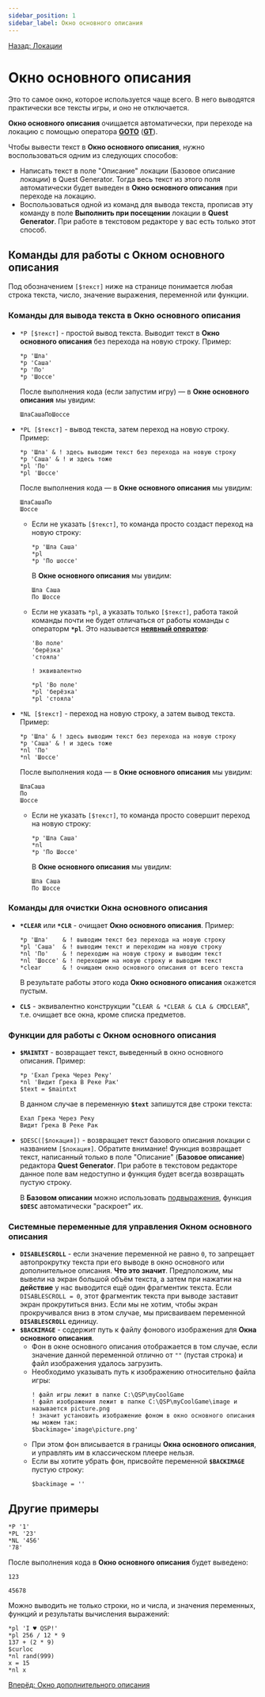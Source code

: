 ```yaml
---
sidebar_position: 1
sidebar_label: Окно основного описания
---
```

[Назад: Локации](../locations)

# Окно основного описания

Это то самое окно, которое используется чаще всего. В него выводятся практически все тексты игры, и оно не отключается.

**Окно основного описания** очищается автоматически, при переходе на локацию с помощью оператора **[GOTO](../goto)** (**[GT](../goto)**).

Чтобы вывести текст в **Окно основного описания**, нужно воспользоваться одним из следующих способов:

*  Написать текст в поле "Описание" локации (Базовое описание локации) в Quest Generator. Тогда весь текст из этого поля автоматически будет выведен в **Окно основного описания** при переходе на локацию.
*  Воспользоваться одной из команд для вывода текста, прописав эту команду в поле **Выполнить при посещении** локации в **Quest Generator**. При работе в текстовом редакторе у вас есть только этот способ.

## Команды для работы с Окном основного описания

Под обозначением `[$текст]` ниже на странице понимается любая строка текста, число, значение выражения, переменной или функции.

### Команды для вывода текста в Окно основного описания

* `*P [$текст]` - простой вывод текста. Выводит текст в **Окно основного описания** без перехода на новую строку. Пример: 
    ```qsp
    *p 'Шла'
    *p 'Саша'
    *p 'По'
    *p 'Шоссе'
    ```
     После выполнения кода (если запустим игру) — в **Окне основного описания** мы увидим:
    ```plain
    ШлаСашаПоШоссе
    ```

* `*PL [$текст]` - вывод текста, затем переход на новую строку. Пример:
    ```qsp
    *p 'Шла' & ! здесь выводим текст без перехода на новую строку
    *p 'Саша' & ! и здесь тоже
    *pl 'По'
    *pl 'Шоссе'
    ```
     После выполнения кода — в **Окне основного описания** мы увидим:
    ```plain
    ШлаСашаПо
    Шоссе
    ```
    *  Если не указать `[$текст]`, то команда просто создаст переход на новую строку:
        ```qsp
        *p 'Шла Саша'
        *pl
        *p 'По шоссе'
        ```
        В **Окне основного описания** мы увидим:
        ```plain
        Шла Саша
        По Шоссе
        ```
    * Если не указать `*pl`, а указать только `[$текст]`, работа такой команды почти не будет отличаться от работы команды с операторм **`*pl`**. Это называется **[неявный оператор](../hide/keywords_operator)**:
        ```qsp
        'Во поле'
        'берёзка'
        'стояла'

        ! эквивалентно

        *pl 'Во поле'
        *pl 'берёзка'
        *pl 'стояла'
        ```

* `*NL [$текст]` - переход на новую строку, а затем вывод текста. Пример:
    ```qsp
    *p 'Шла' & ! здесь выводим текст без перехода на новую строку
    *p 'Саша' & ! и здесь тоже
    *nl 'По'
    *nl 'Шоссе'
    ```
    После выполнения кода — в **Окне основного описания** мы увидим:
    ```plain
    ШлаСаша
    По
    Шоссе
    ```
    *  Если не указать `[$текст]`, то команда просто совершит переход на новую строку:
        ```qsp
        *p 'Шла Саша'
        *nl
        *p 'По Шоссе'
        ```
        В **Окне основного описания** мы увидим:
        ```plain
        Шла Саша
        По Шоссе
        ```

### Команды для очистки Окна основного описания

*  **`*CLEAR`** или **`*CLR`** - очищает **Окно основного описания**. Пример:
    ```qsp
    *p 'Шла'    & ! выводим текст без перехода на новую строку
    *pl 'Саша'  & ! выводим текст и переходим на новую строку
    *nl 'По'    & ! переходим на новую строку и выводим текст
    *nl 'Шоссе' & ! переходим на новую строку и выводим текст
    *clear      & ! очищаем окно основного описания от всего текста
    ```
    В результате работы этого кода **Окно основного описания** окажется пустым.

*  **`CLS`** - эквивалентно конструкции "`CLEAR & *CLEAR & CLA & CMDCLEAR`", т.е. очищает все окна, кроме списка предметов.

### Функции для работы с Окном основного описания

*  **`$MAINTXT`** - возвращает текст, выведенный в окно основного описания. Пример:
    ```qsp
    *p 'Ехал Грека Через Реку'
    *nl 'Видит Грека В Реке Рак'
    $text = $maintxt
    ```
    В данном случае в переменную **`$text`** запишутся две строки текста:
    ```plain
    Ехал Грека Через Реку
    Видит Грека В Реке Рак
    ```

*  `$DESC([$локация])` - возвращает текст базового описания локации с названием `[$локация]`. Обратите внимание! Функция возвращает текст, написанный только в поле "Описание" (**Базовое описание**) редактора **Quest Generator**. При работе в текстовом редакторе данное поле вам недоступно и функция будет всегда возвращать пустую строку.
    
    В **Базовом описании** можно использовать [подвыражения](../programming/strings/index#podvyrazhenija), функция **`$DESC`** автоматически "раскроет" их.

### Системные переменные для управления Окном основного описания

*  **`DISABLESCROLL`** - если значение переменной не равно `0`, то запрещает автопрокрутку текста при его выводе в окно основного или дополнительное описания. **Что это значит**. Предположим, мы вывели на экран большой объём текста, а затем при нажатии на **действие** у нас выводится ещё один фрагментик текста. Если `DISABLESCROLL = 0`, этот фрагментик текста при выводе заставит экран прокрутиться вниз. Если мы не хотим, чтобы экран прокручивался вниз в этом случае, мы присваиваем переменной **`DISABLESCROLL`** единицу.
* **`$BACKIMAGE`** - содержит путь к файлу фонового изображения для **Окна основного описания**.
    * Фон в окне основного описания отображается в том случае, если значение данной переменной отлично от `""` (пустая строка) и файл изображения удалось загрузить.
    * Необходимо указывать путь к изображению относительно файла игры:
        ```qsp
        ! файл игры лежит в папке C:\QSP\myCoolGame
        ! файл изображения лежит в папке C:\QSP\myCoolGame\image и называется picture.png
        ! значит установить изображение фоном в окно основного описания мы можем так:
        $backimage='image\picture.png'
        ```
    * При этом фон вписывается в границы **Окна основного описания**, и управлять им в классическом плеере нельзя.
    * Если вы хотите убрать фон, присвойте переменной **`$BACKIMAGE`** пустую строку:
        ```qsp
        $backimage = ''
        ```

## Другие примеры

```qsp
*P '1'
*PL '23'
*NL '456'
'78'
```

После выполнения кода в **Окно основного описания** будет выведено:

```plain
123

45678
```

Можно выводить не только строки, но и числа, и значения переменных, функций и результаты вычисления выражений:

```qsp
*pl 'I ♥ QSP!'
*pl 256 / 12 * 9
137 + (2 * 9)
$curloc
*nl rand(999)
x = 15
*nl x
```

[Вперёд: Окно дополнительного описания](stat)
